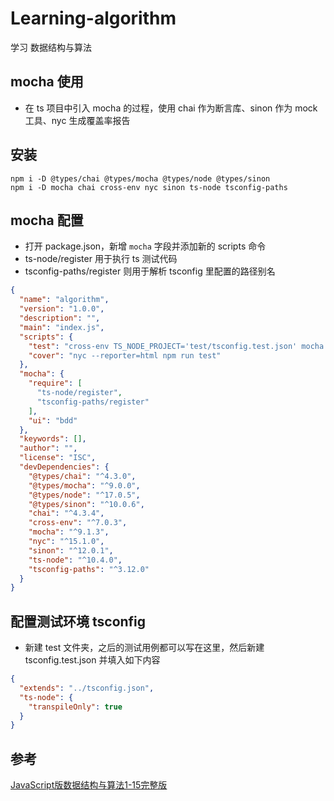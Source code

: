 # Learning-algorithm

学习 数据结构与算法

## mocha 使用

- 在 ts 项目中引入 mocha 的过程，使用 chai 作为断言库、sinon 作为 mock 工具、nyc 生成覆盖率报告

## 安装

```shell
npm i -D @types/chai @types/mocha @types/node @types/sinon
npm i -D mocha chai cross-env nyc sinon ts-node tsconfig-paths
```

## mocha 配置

- 打开 package.json，新增 `mocha` 字段并添加新的 scripts 命令
- ts-node/register 用于执行 ts 测试代码
- tsconfig-paths/register 则用于解析 tsconfig 里配置的路径别名

```json
{
  "name": "algorithm",
  "version": "1.0.0",
  "description": "",
  "main": "index.js",
  "scripts": {
    "test": "cross-env TS_NODE_PROJECT='test/tsconfig.test.json' mocha test/**/**.test.ts",
    "cover": "nyc --reporter=html npm run test"
  },
  "mocha": {
    "require": [
      "ts-node/register",
      "tsconfig-paths/register"
    ],
    "ui": "bdd"
  },
  "keywords": [],
  "author": "",
  "license": "ISC",
  "devDependencies": {
    "@types/chai": "^4.3.0",
    "@types/mocha": "^9.0.0",
    "@types/node": "^17.0.5",
    "@types/sinon": "^10.0.6",
    "chai": "^4.3.4",
    "cross-env": "^7.0.3",
    "mocha": "^9.1.3",
    "nyc": "^15.1.0",
    "sinon": "^12.0.1",
    "ts-node": "^10.4.0",
    "tsconfig-paths": "^3.12.0"
  }
}

```

## 配置测试环境 tsconfig

- 新建 test 文件夹，之后的测试用例都可以写在这里，然后新建 tsconfig.test.json 并填入如下内容

```json
{
  "extends": "../tsconfig.json",
  "ts-node": {
    "transpileOnly": true
  }
}

```

## 参考

[JavaScript版数据结构与算法1-15完整版](https://www.youtube.com/playlist?list=PLwIrqQCQ5pQmjH6YyFvH2A9FYL6bBB4Ra)

